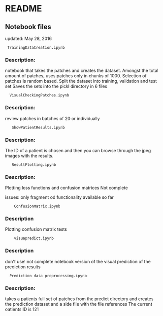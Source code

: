 # README 

## Notebook files
updated: May 28, 2016 


     TrainingDataCreation.ipynb

### Description:
notebook that takes the patches and creates the dataset.
Amongst the total amount of patches, uses patches only in chunks of 1000. 
Selection of patches is random based. 
Split the dataset into training, validation and test set
Saves the sets into the pickl directory in 6 files


      VisualCheckingPatches.ipynb
     
### Description:
review patches in batches of 20 or individually


       ShowPatientResults.ipynb
     
### Description:
The ID of a patient is chosen and then you can browse through the jpeg images with the results.


       ResultPlotting.ipynb
     
### Description:
Plotting loss functions and confusion matrices
Not complete

issues: only fragment od functionality available so far


        ConfusionMatrix.ipynb 

### Description
Plotting confusion matrix tests


        visuapredict.ipynb  

### Description

don't use! not complete
notebook version of the visual prediction of the prediction results


      Prediction data preprocessing.ipynb

### Description:
takes a patients full set of patches from the predict directory and creates the prediction dataset and a side file with the file references
The current oatients ID is 121
    